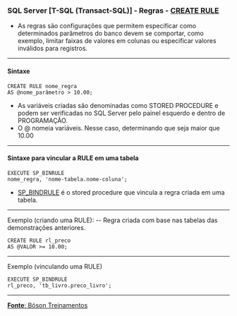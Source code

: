 ### SQL Server [T-SQL (Transact-SQL)] - Regras - [CREATE RULE](https://learn.microsoft.com/pt-br/sql/t-sql/statements/create-rule-transact-sql?view=sql-server-ver16)

* As regras são configurações que permitem especificar como determinados parâmetros do banco devem se comportar, como exemplo, limitar faixas de valores em colunas ou especificar valores inválidos para registros.

--- 
#### Sintaxe

	CREATE RULE nome_regra
	AS @nome_parâmetro > 10.00;

* As variáveis criadas são denominadas como STORED PROCEDURE e podem ser verificadas no SQL Server pelo painel esquerdo e dentro de PROGRAMAÇÃO.
* O @ nomeia variáveis. Nesse caso, determinando que seja maior que 10.00

---
#### Sintaxe para vincular a RULE em uma tabela

	EXECUTE SP_BINRULE
	nome_regra, 'nome-tabela.nome-coluna';
	
* [SP_BINDRULE](https://learn.microsoft.com/pt-br/sql/relational-databases/system-stored-procedures/sp-bindrule-transact-sql?view=sql-server-ver16) é o stored procedure que vincula a regra criada em uma tabela.

---
Exemplo (criando uma RULE): -- Regra criada com base nas tabelas das demonstrações anteriores.

	CREATE RULE rl_preco
    AS @VALOR >= 10.00;
    
---
Exemplo (vinculando uma RULE)
    
    EXECUTE SP_BINDRULE
    rl_preco, 'tb_livro.preco_livro';
	
---

[**Fonte**: Bóson Treinamentos](https://youtube.com/playlist?list=PLucm8g_ezqNqI5cW3alteV5olcMCcHYRK&si=iTJ-F9uZb8Eff3QA)
